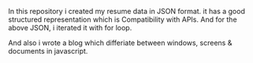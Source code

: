 In this repository i created my resume data in JSON format. it has a good structured representation which is Compatibility with APIs.
And for the above JSON, i iterated it with for loop.

And also i wrote a blog which differiate between windows, screens & documents in javascript.
